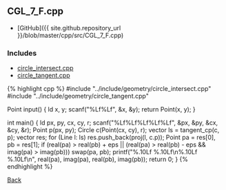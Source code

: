 ## CGL_7_F.cpp

- [GitHub]({{ site.github.repository_url }}/blob/master/cpp/src/CGL_7_F.cpp)

### Includes

- [circle_intersect.cpp](../include/geometry/circle_intersect)
- [circle_tangent.cpp](../include/geometry/circle_tangent)

{% highlight cpp %}
#include "../include/geometry/circle_intersect.cpp"
#include "../include/geometry/circle_tangent.cpp"

Point input() {
  ld x, y;
  scanf("%Lf%Lf", &x, &y);
  return Point(x, y);
}

int main() {
  ld px, py, cx, cy, r;
  scanf("%Lf%Lf%Lf%Lf%Lf", &px, &py, &cx, &cy, &r);
  Point p(px, py);
  Circle c(Point(cx, cy), r);
  vector<Line> ls = tangent_cp(c, p);
  vector<Point> res;
  for (Line l: ls) res.push_back(proj(l, c.p));
  Point pa = res[0], pb = res[1];
  if (real(pa) > real(pb) + eps ||
      (real(pa) > real(pb) - eps && imag(pa) > imag(pb))) swap(pa, pb);
  printf("%.10Lf %.10Lf\n%.10Lf %.10Lf\n",
         real(pa), imag(pa), real(pb), imag(pb));
  return 0;
}
{% endhighlight %}

[Back](..)
